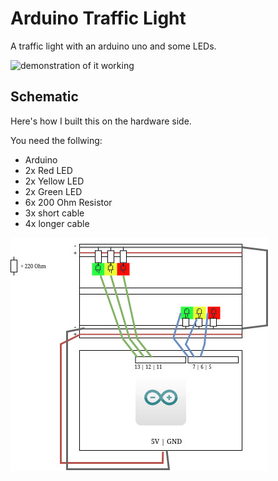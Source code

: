 # Arduino Traffic Light
A traffic light with an arduino uno and some LEDs.

![demonstration of it working](.github/assets/demo.gif)

## Schematic

Here's how I built this on the hardware side.

You need the follwing:
* Arduino
* 2x Red LED
* 2x Yellow LED
* 2x Green LED
* 6x 200 Ohm Resistor
* 3x short cable
* 4x longer cable

![](.github/assets/schematic.jpg)
